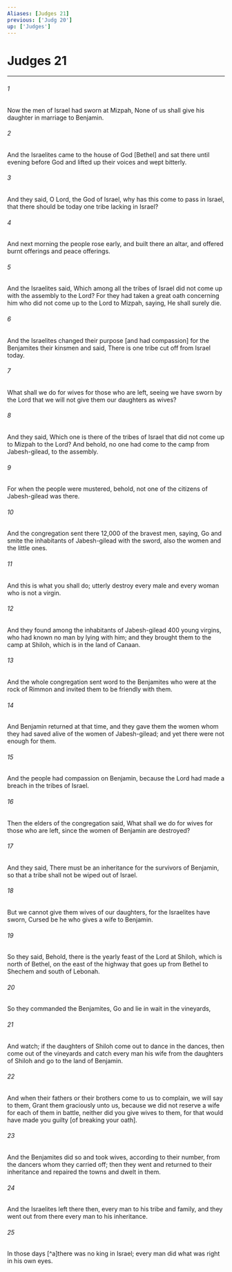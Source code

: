 ```yaml
---
Aliases: [Judges 21]
previous: ['Judg 20']
up: ['Judges']
---
```

# Judges 21

***














###### 1 






Now the men of Israel had sworn at Mizpah, None of us shall give his daughter in marriage to Benjamin. 













###### 2 






And the Israelites came to the house of God [Bethel] and sat there until evening before God and lifted up their voices and wept bitterly. 













###### 3 






And they said, O Lord, the God of Israel, why has this come to pass in Israel, that there should be today one tribe lacking in Israel? 













###### 4 






And next morning the people rose early, and built there an altar, and offered burnt offerings and peace offerings. 













###### 5 






And the Israelites said, Which among all the tribes of Israel did not come up with the assembly to the Lord? For they had taken a great oath concerning him who did not come up to the Lord to Mizpah, saying, He shall surely die. 













###### 6 






And the Israelites changed their purpose [and had compassion] for the Benjamites their kinsmen and said, There is one tribe cut off from Israel today. 













###### 7 






What shall we do for wives for those who are left, seeing we have sworn by the Lord that we will not give them our daughters as wives? 













###### 8 






And they said, Which one is there of the tribes of Israel that did not come up to Mizpah to the Lord? And behold, no one had come to the camp from Jabesh-gilead, to the assembly. 













###### 9 






For when the people were mustered, behold, not one of the citizens of Jabesh-gilead was there. 













###### 10 






And the congregation sent there 12,000 of the bravest men, saying, Go and smite the inhabitants of Jabesh-gilead with the sword, also the women and the little ones. 













###### 11 






And this is what you shall do; utterly destroy every male and every woman who is not a virgin. 













###### 12 






And they found among the inhabitants of Jabesh-gilead 400 young virgins, who had known no man by lying with him; and they brought them to the camp at Shiloh, which is in the land of Canaan. 













###### 13 






And the whole congregation sent word to the Benjamites who were at the rock of Rimmon and invited them to be friendly with them. 













###### 14 






And Benjamin returned at that time, and they gave them the women whom they had saved alive of the women of Jabesh-gilead; and yet there were not enough for them. 













###### 15 






And the people had compassion on Benjamin, because the Lord had made a breach in the tribes of Israel. 













###### 16 






Then the elders of the congregation said, What shall we do for wives for those who are left, since the women of Benjamin are destroyed? 













###### 17 






And they said, There must be an inheritance for the survivors of Benjamin, so that a tribe shall not be wiped out of Israel. 













###### 18 






But we cannot give them wives of our daughters, for the Israelites have sworn, Cursed be he who gives a wife to Benjamin. 













###### 19 






So they said, Behold, there is the yearly feast of the Lord at Shiloh, which is north of Bethel, on the east of the highway that goes up from Bethel to Shechem and south of Lebonah. 













###### 20 






So they commanded the Benjamites, Go and lie in wait in the vineyards, 













###### 21 






And watch; if the daughters of Shiloh come out to dance in the dances, then come out of the vineyards and catch every man his wife from the daughters of Shiloh and go to the land of Benjamin. 













###### 22 






And when their fathers or their brothers come to us to complain, we will say to them, Grant them graciously unto us, because we did not reserve a wife for each of them in battle, neither did you give wives to them, for that would have made you guilty [of breaking your oath]. 













###### 23 






And the Benjamites did so and took wives, according to their number, from the dancers whom they carried off; then they went and returned to their inheritance and repaired the towns and dwelt in them. 













###### 24 






And the Israelites left there then, every man to his tribe and family, and they went out from there every man to his inheritance. 













###### 25 






In those days [^a]there was no king in Israel; every man did what was right in his own eyes.
